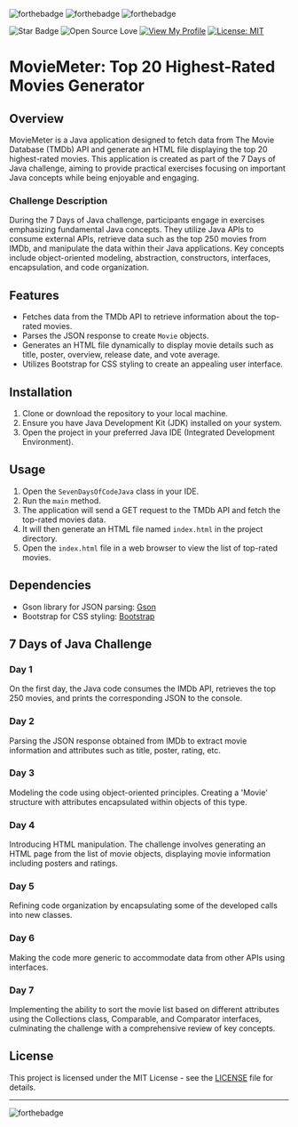 ![forthebadge](https://forthebadge.com/images/badges/made-with-java.svg)
![forthebadge](https://forthebadge.com/images/badges/made-with-crayons.svg)
![forthebadge](https://forthebadge.com/images/badges/not-a-bug-a-feature.svg)

![Star Badge](https://img.shields.io/static/v1?label=%F0%9F%8C%9F&message=If%20Useful&style=style=flat&color=BC4E99)
![Open Source Love](https://badges.frapsoft.com/os/v1/open-source.svg?v=103)
[![View My Profile](https://img.shields.io/badge/View-My_Profile-green?logo=GitHub)](https://github.com/FrancaPh)
[![License: MIT](https://img.shields.io/badge/License-MIT-yellow.svg)](https://github.com/FrancaPh/esp8266-weather-station/blob/main/LICENSE)

# MovieMeter: Top 20 Highest-Rated Movies Generator

## Overview

MovieMeter is a Java application designed to fetch data from The Movie Database (TMDb) API and generate an HTML file displaying the top 20 highest-rated movies. This application is created as part of the 7 Days of Java challenge, aiming to provide practical exercises focusing on important Java concepts while being enjoyable and engaging.

### Challenge Description
During the 7 Days of Java challenge, participants engage in exercises emphasizing fundamental Java concepts. They utilize Java APIs to consume external APIs, retrieve data such as the top 250 movies from IMDb, and manipulate the data within their Java applications. Key concepts include object-oriented modeling, abstraction, constructors, interfaces, encapsulation, and code organization.

## Features

- Fetches data from the TMDb API to retrieve information about the top-rated movies.
- Parses the JSON response to create `Movie` objects.
- Generates an HTML file dynamically to display movie details such as title, poster, overview, release date, and vote average.
- Utilizes Bootstrap for CSS styling to create an appealing user interface.

## Installation

1. Clone or download the repository to your local machine.
2. Ensure you have Java Development Kit (JDK) installed on your system.
3. Open the project in your preferred Java IDE (Integrated Development Environment).

## Usage

1. Open the `SevenDaysOfCodeJava` class in your IDE.
2. Run the `main` method.
3. The application will send a GET request to the TMDb API and fetch the top-rated movies data.
4. It will then generate an HTML file named `index.html` in the project directory.
5. Open the `index.html` file in a web browser to view the list of top-rated movies.

## Dependencies

- Gson library for JSON parsing: [Gson](https://github.com/google/gson)
- Bootstrap for CSS styling: [Bootstrap](https://getbootstrap.com/)

## 7 Days of Java Challenge

### Day 1
On the first day, the Java code consumes the IMDb API, retrieves the top 250 movies, and prints the corresponding JSON to the console.

### Day 2
Parsing the JSON response obtained from IMDb to extract movie information and attributes such as title, poster, rating, etc.

### Day 3
Modeling the code using object-oriented principles. Creating a 'Movie' structure with attributes encapsulated within objects of this type.

### Day 4
Introducing HTML manipulation. The challenge involves generating an HTML page from the list of movie objects, displaying movie information including posters and ratings.

### Day 5
Refining code organization by encapsulating some of the developed calls into new classes.

### Day 6
Making the code more generic to accommodate data from other APIs using interfaces.

### Day 7
Implementing the ability to sort the movie list based on different attributes using the Collections class, Comparable, and Comparator interfaces, culminating the challenge with a comprehensive review of key concepts.

## License

This project is licensed under the MIT License - see the [LICENSE](LICENSE) file for details.

---

![forthebadge](https://forthebadge.com/images/badges/works-on-my-machine.svg)

